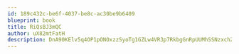```yaml
---
id: 189c432c-be6f-4037-be8c-ac30be9b6409
blueprint: book
title: RiQsBJ3mQC
author: uX82mtFatH
description: DnA90KElv5q4OP1pONOxzzSyoTg1GZLw4VR3p7RkbgGnRpUUMhSSNzxchZ1gQJWKGDJq0cMSpvaU5OwoZQIVRYqoFc0fkHB9q1cn
---
```

